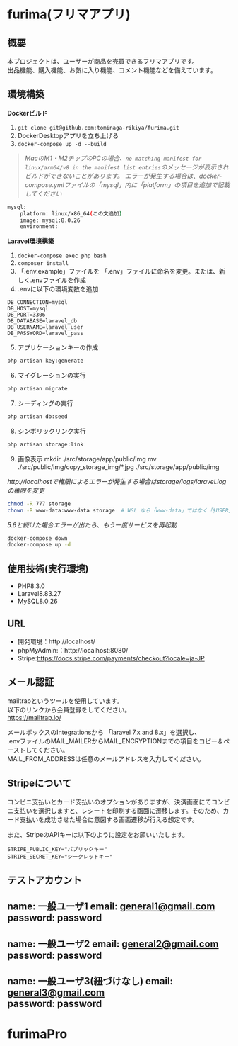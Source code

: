 # furima(フリマアプリ)

## 概要
本プロジェクトは、ユーザーが商品を売買できるフリマアプリです。  
出品機能、購入機能、お気に入り機能、コメント機能などを備えています。

## 環境構築
**Dockerビルド**
1. `git clone git@github.com:tominaga-rikiya/furima.git`
2. DockerDesktopアプリを立ち上げる
3. `docker-compose up -d --build`

> *MacのM1・M2チップのPCの場合、`no matching manifest for linux/arm64/v8 in the manifest list entries`のメッセージが表示されビルドができないことがあります。
エラーが発生する場合は、docker-compose.ymlファイルの「mysql」内に「platform」の項目を追加で記載してください*
``` bash
mysql:
    platform: linux/x86_64(この文追加)
    image: mysql:8.0.26
    environment:
```

**Laravel環境構築**
1. `docker-compose exec php bash`
2. `composer install`
3. 「.env.example」ファイルを 「.env」ファイルに命名を変更。または、新しく.envファイルを作成
4. .envに以下の環境変数を追加
``` text
DB_CONNECTION=mysql
DB_HOST=mysql
DB_PORT=3306
DB_DATABASE=laravel_db
DB_USERNAME=laravel_user
DB_PASSWORD=laravel_pass
```
5. アプリケーションキーの作成
``` bash
php artisan key:generate
```

6. マイグレーションの実行
``` bash
php artisan migrate
```

7. シーディングの実行
``` bash
php artisan db:seed
```

8. シンボリックリンク実行
``` bash
php artisan storage:link
```
9. 画像表示
mkdir ./src/storage/app/public/img
mv ./src/public/img/copy_storage_img/*.jpg ./src/storage/app/public/img

*http://localhostで権限によるエラーが発生する場合はstorage/logs/laravel.logの権限を変更*
``` bash
chmod -R 777 storage
chown -R www-data:www-data storage  # WSL なら「www-data」ではなく「$USER」でもOK
```

*5.6と続けた場合エラーが出たら、もう一度サービスを再起動*
``` bash
docker-compose down
docker-compose up -d
```

## 使用技術(実行環境)
- PHP8.3.0
- Laravel8.83.27
- MySQL8.0.26

## URL
- 開発環境：http://localhost/
- phpMyAdmin:：http://localhost:8080/
- Stripe:https://docs.stripe.com/payments/checkout?locale=ja-JP

## メール認証
mailtrapというツールを使用しています。<br>
以下のリンクから会員登録をしてください。　<br>
https://mailtrap.io/

メールボックスのIntegrationsから 「laravel 7.x and 8.x」を選択し、　<br>
.envファイルのMAIL_MAILERからMAIL_ENCRYPTIONまでの項目をコピー＆ペーストしてください。　<br>
MAIL_FROM_ADDRESSは任意のメールアドレスを入力してください。　

## Stripeについて
コンビニ支払いとカード支払いのオプションがありますが、決済画面にてコンビニ支払いを選択しますと、レシートを印刷する画面に遷移します。そのため、カード支払いを成功させた場合に意図する画面遷移が行える想定です。<br>

また、StripeのAPIキーは以下のように設定をお願いいたします。
```
STRIPE_PUBLIC_KEY="パブリックキー"
STRIPE_SECRET_KEY="シークレットキー"
```

## テストアカウント
name: 一般ユーザ1 
email: general1@gmail.com  
password: password  
-------------------------
name: 一般ユーザ2 
email: general2@gmail.com  
password: password  
-------------------------
name: 一般ユーザ3(紐づけなし)
email: general3@gmail.com  
password: password  
-------------------------
# furimaPro
